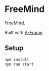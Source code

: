 # FreeMind

FreeMind.

Built with [A-Frame](https://aframe.io).

## Setup

```sh
npm install
npm run start
```
